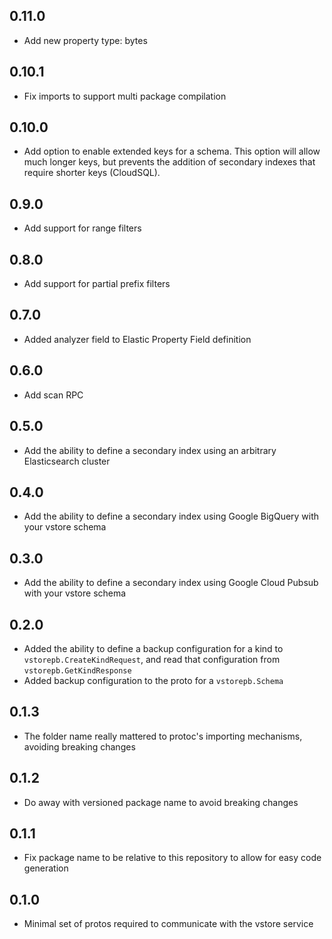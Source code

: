 ## 0.11.0
- Add new property type: bytes

## 0.10.1
- Fix imports to support multi package compilation

## 0.10.0
- Add option to enable extended keys for a schema. This option will allow much longer keys, but 
prevents the addition of secondary indexes that require shorter keys (CloudSQL).

## 0.9.0
- Add support for range filters

## 0.8.0
- Add support for partial prefix filters

## 0.7.0
- Added analyzer field to Elastic Property Field definition

## 0.6.0
- Add scan RPC

## 0.5.0
- Add the ability to define a secondary index using an arbitrary Elasticsearch cluster

## 0.4.0
- Add the ability to define a secondary index using Google BigQuery with your vstore schema

## 0.3.0
- Add the ability to define a secondary index using Google Cloud Pubsub with your vstore schema

## 0.2.0
- Added the ability to define a backup configuration for a kind to `vstorepb.CreateKindRequest`, and read that configuration from `vstorepb.GetKindResponse`
- Added backup configuration to the proto for a `vstorepb.Schema`

## 0.1.3
- The folder name really mattered to protoc's importing mechanisms, avoiding breaking changes

## 0.1.2
- Do away with versioned package name to avoid breaking changes

## 0.1.1
- Fix package name to be relative to this repository to allow for easy code generation

## 0.1.0
- Minimal set of protos required to communicate with the vstore service

